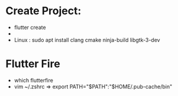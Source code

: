 # Create Project:
- flutter create <project name>
- 
- Linux : sudo apt install clang cmake ninja-build libgtk-3-dev

# Flutter Fire
- which flutterfire
- vim ~/.zshrc => export PATH="$PATH":"$HOME/.pub-cache/bin"
